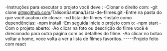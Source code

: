 -Instruções para executar o projeto você deve :
            -Clonar o direito com:
            -git clone git@github.com/TalisonSantana/Lista-de-filmes.git
            -Entre na pasta do que você acabou de clonar:
            -cd lista-de-filmes
            -Instale como dependências:
            -npm install
            -Em seguida inicie o projeto com o:
            -npm start
            -Com o projeto aberto:
            -Ao clicar na foto ou descrição do filme você é direcionado para outra página com os detalhes do filme.
            -Ao clicar no botao voltar a home, voce volta a ver a lista de filmes favoritos.
            -----Projeto feito com react
